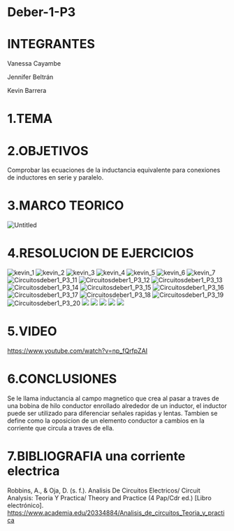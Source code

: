 # Deber-1-P3
# INTEGRANTES

Vanessa Cayambe

Jennifer Beltrán

Kevin Barrera
# 1.TEMA
# 2.OBJETIVOS

Comprobar las ecuaciones de la inductancia equivalente para conexiones de inductores en serie y paralelo.

# 3.MARCO TEORICO
![Untitled](https://user-images.githubusercontent.com/84421020/130650831-3c0afa1c-5d2e-4cc6-bf53-72d0d1ae73c0.jpg)

# 4.RESOLUCION DE EJERCICIOS
![kevin_1](https://user-images.githubusercontent.com/84421020/130638560-d621a5a3-3e0e-4965-b674-30e7cd1d0689.jpg)
![kevin_2](https://user-images.githubusercontent.com/84421020/130638587-ee8affc4-58a5-4c80-8361-7d4db17b66a4.jpg)
![kevin_3](https://user-images.githubusercontent.com/84421020/130638629-059177e6-21ec-400d-868a-a68923b90b9e.jpg)
![kevin_4](https://user-images.githubusercontent.com/84421020/130638654-77fedfa9-55b7-4f18-9d29-70baeae1875e.jpg)
![kevin_5](https://user-images.githubusercontent.com/84421020/130638687-896cc781-d320-442b-96bd-ee9920a19a12.jpg)
![kevin_6](https://user-images.githubusercontent.com/84421020/130638740-57f909b9-d1b2-4980-89e8-22505b99c5fd.jpg)
![kevin_7](https://user-images.githubusercontent.com/84421020/130638802-99177640-072d-4ec5-9c1d-4c9001c4c488.jpg)
![Circuitosdeber1_P3_11](https://user-images.githubusercontent.com/84421370/130549778-3fdff29b-f2c6-4220-b230-89b224902c85.jpg)
![Circuitosdeber1_P3_12](https://user-images.githubusercontent.com/84421370/130549832-84db0c66-fb51-4efd-9611-b88a88f823d5.jpg)
![Circuitosdeber1_P3_13](https://user-images.githubusercontent.com/84421370/130549848-8c78b85d-5df2-453c-a542-63314b5469f8.jpg)
![Circuitosdeber1_P3_14](https://user-images.githubusercontent.com/84421370/130549861-f541d201-ed2e-400a-8d4c-51ed346f591f.jpg)
![Circuitosdeber1_P3_15](https://user-images.githubusercontent.com/84421370/130549872-8759f1c2-eb5b-442b-945a-c39c22b2b479.jpg)
![Circuitosdeber1_P3_16](https://user-images.githubusercontent.com/84421370/130549883-c9b1c2a7-c9dd-4410-82f8-66a5cd9407e9.jpg)
![Circuitosdeber1_P3_17](https://user-images.githubusercontent.com/84421370/130549891-6f3408c5-a967-41ca-9e0a-ce09f3558f4e.jpg)
![Circuitosdeber1_P3_18](https://user-images.githubusercontent.com/84421370/130549895-ec67bf64-45bf-4292-aca8-61102c615c7d.jpg)
![Circuitosdeber1_P3_19](https://user-images.githubusercontent.com/84421370/130549903-cfb46765-4591-408c-877d-76b8b8b841e1.jpg)
![Circuitosdeber1_P3_20](https://user-images.githubusercontent.com/84421370/130549911-fb406e00-e1c7-43f8-9497-8475eb6bbe72.jpg)
![](https://github.com/Kevinsan21/pictures-deber-1P3/blob/main/Capitulo%2014_page-0001.jpg)
![](https://github.com/Kevinsan21/pictures-deber-1P3/blob/main/Capitulo%2014_page-0002.jpg)
![](https://github.com/Kevinsan21/pictures-deber-1P3/blob/main/Capitulo%2014_page-0003.jpg)
![](https://github.com/Kevinsan21/pictures-deber-1P3/blob/main/Capitulo%2014_page-0004.jpg)
![](https://github.com/Kevinsan21/pictures-deber-1P3/blob/main/Capitulo%2014_page-0005.jpg)

# 5.VIDEO
https://www.youtube.com/watch?v=np_fQrfpZAI
# 6.CONCLUSIONES
Se le llama inductancia al campo magnetico que crea  al pasar a traves de una bobina de hilo conductor enrollado  alrededor de un inductor, el inductor puede ser utilizado para diferenciar señales rapidas y lentas.
Tambien se define como la oposicion de un elemento conductor a cambios en la corriente que circula a traves de ella.
# 7.BIBLIOGRAFIA una corriente electrica 
Robbins, A., & Oja, D. (s. f.). Analisis De Circuitos Electricos/ Circuit Analysis: Teoria Y Practica/ Theory and Practice (4 Pap/Cdr ed.) [Libro electrónico]. https://www.academia.edu/20334884/Analisis_de_circuitos_Teoria_y_practica
